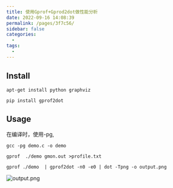 ```yaml
---
title: 使用Gprof+Gprod2dot做性能分析
date: 2022-09-16 14:08:39
permalink: /pages/3f7c56/
sidebar: false
categories:
  - 
tags:
  - 
---
```




## Install

```
apt-get install python graphviz
```

```
pip install gprof2dot
```

## Usage

在编译时，使用-pg,

```
gcc -pg demo.c -o demo
```

```
gprof  ./demo gmon.out >profile.txt
```

```
gprof ./demo  | gprof2dot -n0 -e0 | dot -Tpng -o output.png
```



![output.png](https://s2.loli.net/2022/09/17/3kBayPbORF6g4pr.png)

